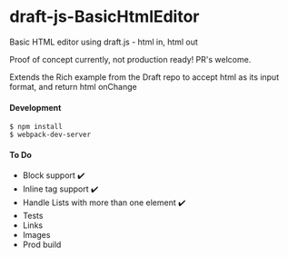 # draft-js-BasicHtmlEditor
Basic HTML editor using draft.js - html in, html out

Proof of concept currently, not production ready! PR's welcome.

Extends the Rich example from the Draft repo to accept html as its input format, and return html onChange

#### Development

    $ npm install
    $ webpack-dev-server

#### To Do

* Block support ✔️ 
* Inline tag support ✔️
* Handle Lists with more than one element  ✔️
* Tests
* Links
* Images
* Prod build
